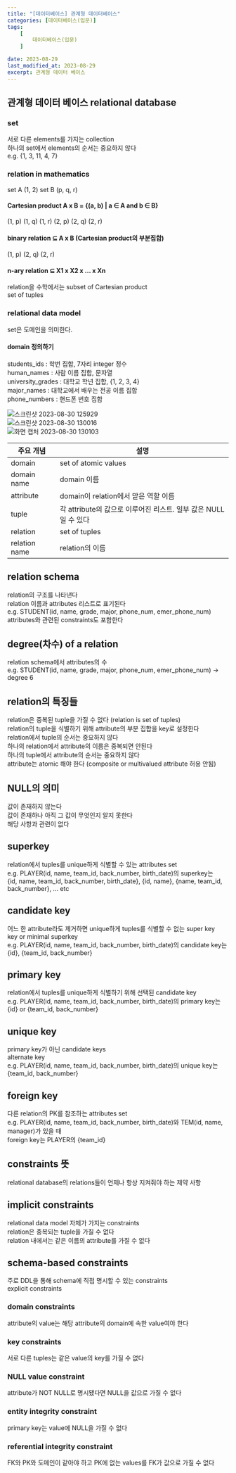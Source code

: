 ```yaml
---
title: "[데이터베이스] 관계형 데이터베이스"
categories: [데이터베이스(입문)]
tags:
    [
        데이터베이스(입문)
    ]

date: 2023-08-29
last_modified_at: 2023-08-29
excerpt: 관계형 데이터 베이스
---
```


## 관계형 데이터 베이스 relational database

### set
서로 다른 elements를 가지는 collection  
하나의 set에서 elements의 순서는 중요하지 않다  
e.g. {1, 3, 11, 4, 7}  

### relation in mathematics
set A (1, 2) set B (p, q, r)  

#### Cartesian product A x B = {(a, b) | a ∈ A and b ∈ B}
(1, p) (1, q) (1, r) (2, p) (2, q) (2, r)  

#### binary relation ⊆ A x B (Cartesian product의 부분집합)
(1, p) (2, q) (2, r)  

#### n-ary relation ⊆ X1 x X2 x ... x Xn
relation을 수학에서는 subset of Cartesian product  
set of tuples  

### relational data model
set은 도메인을 의미한다.  

#### domain 정의하기
students_ids : 학번 집합, 7자리 integer 정수  
human_names : 사람 이름 집합, 문자열  
university_grades : 대학교 학년 집합, {1, 2, 3, 4}  
major_names : 대학교에서 배우는 전공 이름 집합  
phone_numbers : 핸드폰 번호 집합  

![스크린샷 2023-08-30 125929](https://github.com/gjisoo/gjisoo.github.io/assets/103836040/bafe8be8-f0ea-4b1a-9aec-b50611b3ca1b)  
![스크린샷 2023-08-30 130016](https://github.com/gjisoo/gjisoo.github.io/assets/103836040/5ee92245-8222-41f8-93fc-83453582efab)  
![화면 캡처 2023-08-30 130103](https://github.com/gjisoo/gjisoo.github.io/assets/103836040/e4fa245a-d1dc-4305-995b-e2aa2d2638fd)  
  

|주요 개념|설명|
|------|----------|
|domain|set of atomic values|
|domain name|domain 이름|
|attribute|domain이 relation에서 맡은 역할 이름|
|tuple|각 attribute의 값으로 이루어진 리스트. 일부 값은 NULL일 수 있다|
|relation|set of tuples|
|relation name|relation의 이름|  

## relation schema
relation의 구조를 나타낸다  
relation 이름과 attributes 리스트로 표기된다  
e.g. STUDENT(id, name, grade, major, phone_num, emer_phone_num)  
attributes와 관련된 constraints도 포함한다  

## degree(차수) of a relation
relation schema에서 attributes의 수  
e.g. STUDENT(id, name, grade, major, phone_num, emer_phone_num) -> degree 6  

## relation의 특징들
relation은 중복된 tuple을 가질 수 없다 (relation is set of tuples)  
relation의 tuple을 식별하기 위해 attribute의 부분 집합을 key로 설정한다  
relation에서 tuple의 순서는 중요하지 않다  
하나의 relation에서 attribute의 이름은 중복되면 안된다  
하나의 tuple에서 attribute의 순서는 중요하지 않다  
attribute는 atomic 해야 한다 (composite or multivalued attribute 허용 안됨)  

## NULL의 의미
값이 존재하지 않는다  
값이 존재하나 아직 그 값이 무엇인지 알지 못한다  
해당 사항과 관련이 없다  

## superkey
relation에서 tuples를 unique하게 식별할 수 있는 attributes set  
e.g. PLAYER(id, name, team_id, back_number, birth_date)의 superkey는  
{id, name, team_id, back_number, birth_date}, {id, name}, {name, team_id, back_number}, ... etc  

## candidate key
어느 한 attribute라도 제거하면 unique하게 tuples를 식별할 수 없는 super key  
key or minimal superkey  
e.g. PLAYER(id, name, team_id, back_number, birth_date)의 candidate key는  
{id}, {team_id, back_number}  

## primary key
relation에서 tuples를 unique하게 식별하기 위해 선택된 candidate key  
e.g. PLAYER(id, name, team_id, back_number, birth_date)의 primary key는  
{id} or {team_id, back_number}  

## unique key
primary key가 아닌 candidate keys  
alternate key  
e.g. PLAYER(id, name, team_id, back_number, birth_date)의 unique key는  
{team_id, back_number}  

## foreign key
다른 relation의 PK를 참조하는 attributes set  
e.g. PLAYER(id, name, team_id, back_number, birth_date)와 TEM(id, name, manager)가 있을 때  
foreign key는 PLAYER의 {team_id}  

## constraints 뜻
relational database의 relations들이 언제나 항상 지켜줘야 하는 제약 사항  

## implicit constraints
relational data model 자체가 가지는 constraints  
relation은 중복되는 tuple을 가질 수 없다  
relation 내에서는 같은 이름의 attribute를 가질 수 없다  

## schema-based constraints
주로 DDL을 통해 schema에 직접 명시할 수 있는 constraints  
explicit constraints  

### domain constraints
attribute의 value는 해당 attribute의 domain에 속한 value여야 한다  

### key constraints
서로 다른 tuples는 같은 value의 key를 가질 수 없다  

### NULL value constraint
attribute가 NOT NULL로 명시됐다면 NULL을 값으로 가질 수 없다  

### entity integrity constraint
primary key는 value에 NULL을 가질 수 없다  

### referential integrity constraint
FK와 PK와 도메인이 같아야 하고 PK에 없는 values를 FK가 값으로 가질 수 없다  

